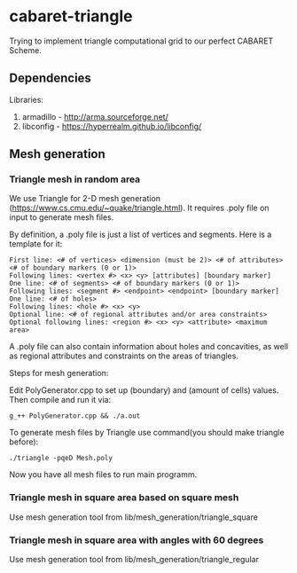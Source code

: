 # cabaret-triangle

Trying to implement triangle computational grid to our perfect CABARET Scheme.

## Dependencies

Libraries:
1. armadillo - http://arma.sourceforge.net/
2. libconfig - https://hyperrealm.github.io/libconfig/

## Mesh generation 

### Triangle mesh in random area

We use Triangle for 2-D mesh generation (https://www.cs.cmu.edu/~quake/triangle.html). 
It requires .poly file on input to generate mesh files.

By definition, a .poly file is just a list of vertices and segments. Here is a template for it:

```
First line: <# of vertices> <dimension (must be 2)> <# of attributes> <# of boundary markers (0 or 1)>
Following lines: <vertex #> <x> <y> [attributes] [boundary marker]
One line: <# of segments> <# of boundary markers (0 or 1)>
Following lines: <segment #> <endpoint> <endpoint> [boundary marker]
One line: <# of holes>
Following lines: <hole #> <x> <y>
Optional line: <# of regional attributes and/or area constraints>
Optional following lines: <region #> <x> <y> <attribute> <maximum area>
```

A .poly file can also contain information about holes and concavities, as well as regional attributes and constraints on the areas of triangles.

Steps for mesh generation:

Edit PolyGenerator.cpp to set up (boundary) and (amount of cells) values.
Then compile and run it via:
```
g_++ PolyGenerator.cpp && ./a.out
```

To generate mesh files by Triangle use command(you should make triangle before):
```
./triangle -pqeD Mesh.poly
```

Now you have all mesh files to run main programm.

### Triangle mesh in square area based on square mesh

Use mesh generation tool from lib/mesh_generation/triangle_square

### Triangle mesh in square area with angles with 60 degrees

Use mesh generation tool from lib/mesh_generation/triangle_regular